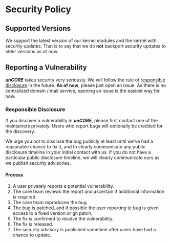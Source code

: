 # Security Policy

## Supported Versions

We support the latest version of our kernel modules and the kernel with security updates. That is to say that we do **not** backport security updates to older versions as of now.

## Reporting a Vulnerability

**_unCORE_** takes security very seriously. We will follow the rule of [responsible disclosure] in the future. **As of now**, please just open an issue. As there is no centralized domain / mail service, opening an issue is the easiest way for now.

### Responsible Disclosure

If you discover a vulnerability in **_unCORE_**, please first contact one of the maintainers privately. Users who report bugs will optionally be credited for the discovery.

We urge you not to disclose the bug publicly at least until we've had a reasonable chance to fix it, and to clearly communicate any public disclosure timeline in your initial contact with us. If you do not have a particular public disclosure timeline, we will clearly communicate ours as we publish security advisories.

#### Process

1. A user privately reports a potential vulnerability.
2. The core team reviews the report and ascertain if additional information is required.
3. The core team reproduces the bug.
4. The bug is patched, and if possible the user reporting te bug is given access to a fixed version or git patch.
5. The fix is confirmed to resolve the vulnerability.
6. The fix is released.
7. The security advisory is published sometime after users have had a chance to update.

[//]: # (Links)

[responsible disclosure]: https://en.wikipedia.org/wiki/Responsible_disclosure
